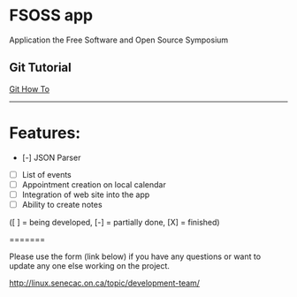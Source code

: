 FSOSS app
========

Application the Free Software and Open Source Symposium

<h2>Git Tutorial</h2>
<a href="http://www.githowto.com" target="_blank">Git How To</a>
<hr>

Features:
=========
- [-] JSON Parser
- [ ] List of events
- [ ] Appointment creation on local calendar
- [ ] Integration of web site into the app
- [ ] Ability to create notes

([ ] = being developed, [-] = partially done, [X] = finished)

=======

Please use the form (link below) if you have any questions or want to update any one else working on the project.

http://linux.senecac.on.ca/topic/development-team/
